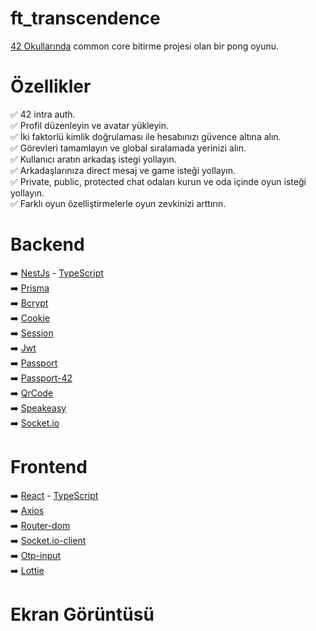 # ft_transcendence

[42 Okullarında](https://42istanbul.com.tr/) common core bitirme projesi olan bir pong oyunu.

# Özellikler

✅ 42 intra auth.</br>
✅ Profil düzenleyin ve avatar yükleyin. </br>
✅ İki faktorlü kimlik doğrulaması ile hesabınızı güvence altına alın. </br>
✅ Görevleri tamamlayın ve global sıralamada yerinizi alın. </br>
✅ Kullanıcı aratın arkadaş istegi yollayın. </br>
✅ Arkadaşlarınıza direct mesaj ve game isteği yollayın. </br>
✅ Private, public, protected chat odaları kurun ve oda içinde oyun isteği yollayın. </br>
✅ Farklı oyun özelliştirmelerle oyun zevkinizi arttırın. </br>

# Backend

➡️ [NestJs](https://nestjs.com/) - [TypeScript](https://www.typescriptlang.org/) </br>
➡️ [Prisma](https://www.prisma.io/) </br>
➡️ [Bcrypt](https://www.npmjs.com/package/bcrypt) </br>
➡️ [Cookie](https://www.npmjs.com/package/cookie-parser) </br>
➡️ [Session](https://www.npmjs.com/package/express-session) </br>
➡️ [Jwt](https://www.npmjs.com/package/jsonwebtoken) </br>
➡️ [Passport](https://www.npmjs.com/package/passport) </br>
➡️ [Passport-42](https://www.npmjs.com/package/passport-42/v/1.0.0) </br>
➡️ [QrCode](https://www.npmjs.com/package/qrcode) </br>
➡️ [Speakeasy](https://www.npmjs.com/package/speakeasy) </br>
➡️ [Socket.io](https://www.npmjs.com/package/socket.io) </br>

# Frontend

➡️ [React](https://react.dev/) - [TypeScript](https://www.typescriptlang.org/) </br>
➡️ [Axios](https://www.npmjs.com/package/axios) </br>
➡️ [Router-dom](https://www.npmjs.com/package/react-router-dom) </br>
➡️ [Socket.io-client](https://www.npmjs.com/package/socket.io-client) </br>
➡️ [Otp-input](https://www.npmjs.com/package/react-otp-input) </br>
➡️ [Lottie](https://www.npmjs.com/package/lottie-react) </br>

# Ekran Görüntüsü

